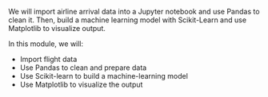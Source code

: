 We will import airline arrival data into a Jupyter notebook and use Pandas to clean it. Then, build a machine learning model with Scikit-Learn and use Matplotlib to visualize output.

In this module, we will:

- Import flight data
- Use Pandas to clean and prepare data
- Use Scikit-learn to build a machine-learning model
- Use Matplotlib to visualize the output
